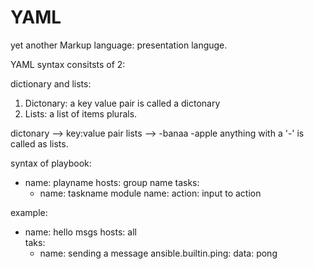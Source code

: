 # YAML

yet another Markup language: presentation languge.

YAML syntax consitsts of 2:

dictionary and lists:

1. Dictonary: a key value pair is called a dictonary
2. Lists: a list of items plurals. 

dictonary -->  key:value pair
lists --> -banaa
          -apple anything with a '-' is called as lists.  


syntax of playbook:

- name: playname
  hosts: group name
  tasks: 
    - name: taskname
      module name:
        action: input to action

example:

- name: hello msgs
  hosts: all    
  taks: 
    - name: sending a message
      ansible.builtin.ping: 
        data: pong